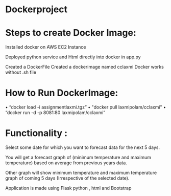 # Dockerproject

# Steps to create Docker Image:

Installed docker on AWS EC2 Instance 

Deployed python service and Html directly into docker in app.py

Created a DockerFile
Created a dockerimage named cclaxmi
Docker works without .sh file

# How to Run DockerImage:


• “docker load -i assignmentlaxmi.tgz” 
• "docker pull laxmipolam/cclaxmi"
• “docker run -d -p 8081:80 laxmipolam/cclaxmi”

# Functionality :

Select some date for which you want to forecast data for the next 5 days.

You will get a forecast graph of (minimum temperature and maximum temperature) based on average from previous years data.

Other graph will show minimum temperature and maximum temperature graph of coming 5 days (Irrespective of the selected date).

Application is made using Flask python , html and Bootstrap
